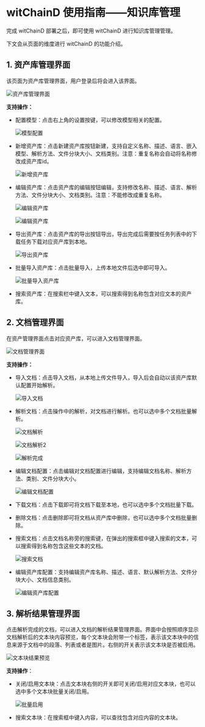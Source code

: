 # witChainD 使用指南——知识库管理

完成 witChainD 部署之后，即可使用 witChainD 进行知识库管理管理。

下文会从页面的维度进行 witChainD 的功能介绍。

## 1. 资产库管理界面

该页面为资产库管理界面，用户登录后将会进入该界面。

![资产库管理界面](./pictures/asset_library_management_interface.png)

**支持操作：**

- 配置模型：点击右上角的设置按键，可以修改模型相关的配置。

  ![模型配置](./pictures/model_configuration.png)

- 新增资产库：点击新建资产库按钮新建，支持自定义名称、描述、语言、嵌入模型、解析方法、文件分块大小、文档类别。注意：重复名称会自动将名称修改成资产库id。

  ![新增资产库](./pictures/create_new_asset_library.png)

- 编辑资产库：点击资产库的编辑按钮编辑，支持修改名称、描述、语言、解析方法、文件分块大小、文档类别。注意：不能修改成重复名称。

  ![编辑资产库](./pictures/edit_asset_library_0.png)

  ![编辑资产库](./pictures/edit_asset_library.png)

- 导出资产库：点击资产库的导出按钮导出，导出完成后需要按任务列表中的下载任务下载对应资产库到本地。
  
  ![导出资产库](./pictures/export_asset_library.png)

- 批量导入资产库：点击批量导入，上传本地文件后选中即可导入。

  ![批量导入资产库](./pictures/batch_import_asset_libraries.png)

- 搜索资产库：在搜索栏中键入文本，可以搜索得到名称包含对应文本的资产库。

## 2. 文档管理界面

在资产管理界面点击对应资产库，可以进入文档管理界面。

![文档管理界面](./pictures/document_management_interface.png)

**支持操作：**

- 导入文档：点击导入文档，从本地上传文件导入，导入后会自动以该资产库默认配置开始解析。

  ![导入文档](./pictures/import_documents.png)

- 解析文档：点击操作中的解析，对文档进行解析。也可以选中多个文档批量解析。

  ![文档解析](./pictures/document_parsing.png)
  
  ![文档解析2](./pictures/document_parsing_2.png)
  
  ![解析完成](./pictures/parsing_complete.png)

- 编辑文档配置：点击编辑对文档配置进行编辑，支持编辑文档名称、解析方法、类别、文件分块大小。

  ![编辑文档配置](./pictures/edit_document_configuration.png)

- 下载文档：点击下载即可将文档下载至本地，也可以选中多个文档批量下载。

- 删除文档：点击删除即可将文档从资产库中删除，也可以选中多个文档批量删除。

- 搜索文档：点击文档名称旁的搜索键，在弹出的搜索框中键入搜索的文本，可以搜索得到名称包含这些文本的文档。

  ![搜索文档](./pictures/search_documents.png)

- 编辑资产库配置：支持编辑资产库名称、描述、语言、默认解析方法、文件分块大小、文档信息类别。

  ![编辑资产库配置](./pictures/edit_asset_library_configuration.png)

## 3. 解析结果管理界面

点击解析完成的文档，可以进入文档的解析结果管理界面。界面中会按照顺序显示文档解析后的文本块内容预览，每个文本块会附带一个标签，表示该文本块中的信息来源于文档中的段落、列表或者是图片。右侧的开关表示该文本块是否被启用。

![文本块结果预览](./pictures/text_block_result_preview.png)

**支持操作**：

- 关闭/启用文本块：点击文本块右侧的开关即可关闭/启用对应文本块，也可以选中多个文本块批量关闭/启用。

  ![批量启用](./pictures/batch_enable.png)

- 搜索文本块：在搜索框中键入内容，可以查找包含对应内容的文本块。
